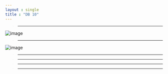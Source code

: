 ```yaml
---
layout : single
title : "DB 10"
---
```

>****

![image](https://user-images.githubusercontent.com/105334682/180896675-122eb04e-85c2-48af-a44a-fd63f9c5a025.png)
>****

![image](https://user-images.githubusercontent.com/105334682/180915402-1961bd19-c12b-458b-85a3-6b80eeec84ee.png)

>****


>****


>****


>****
